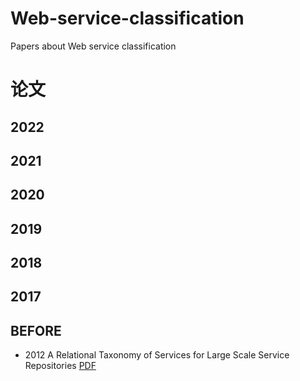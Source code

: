 # Web-service-classification
Papers about Web service classification



# 论文


## 2022


## 2021


## 2020


## 2019


## 2018


## 2017


## BEFORE
- 2012 A Relational Taxonomy of Services for Large Scale Service Repositories [PDF](https://ieeexplore.ieee.org/stamp/stamp.jsp?tp=&arnumber=6257937)
